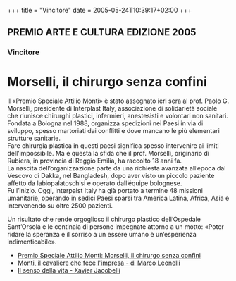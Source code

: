 +++
title = "Vincitore"
date = 2005-05-24T10:39:17+02:00
+++
##  PREMIO ARTE E CULTURA EDIZIONE 2005

### Vincitore

# Morselli, il chirurgo senza confini

Il «Premio Speciale Attilio Monti» è stato assegnato ieri sera al prof. Paolo G. Morselli, presidente di Interplast Italy, associazione di solidarietà sociale che riunisce chirurghi plastici, infermieri, anestesisti e volontari non sanitari.  
Fondata a Bologna nel 1988, organizza spedizioni nei Paesi in via di sviluppo, spesso martoriati dai conflitti e dove mancano le più elementari strutture sanitarie.  
Fare chirurgia plastica in questi paesi significa spesso intervenire ai limiti dell’impossibile. Ma è questa la sfida che il prof. Morselli, originario di Rubiera, in provincia di Reggio Emilia, ha raccolto 18 anni fa.  
La nascita dell’organizzazione parte da una richiesta avanzata all’epoca dal Vescovo di Dakka, nel Bangladesh, dopo aver visto un piccolo paziente affetto da labiopalatoschisi e operato dall’équipe bolognese.  
Fu l’inizio. Oggi, Interpalst Italy ha già portato a termine 48 missioni umanitarie, operando in sedici Paesi sparsi tra America Latina, Africa, Asia e intervenendo su oltre 2500 pazienti.

Un risultato che rende orgoglioso il chirurgo plastico dell’Ospedale Sant’Orsola e le centinaia di persone impegnate attorno a un motto: «Poter ridare la speranza e il sorriso a un essere umano è un’esperienza indimenticabile».

* [Premio Speciale Attilio Monti: Morselli, il chirurgo senza confini](vincitore_2.html)
* [Monti, il cavaliere che fece l'impresa - di Marco Leonelli](vincitore_3.html)
* [Il senso della vita - Xavier Jacobelli](vincitore_4.html)
